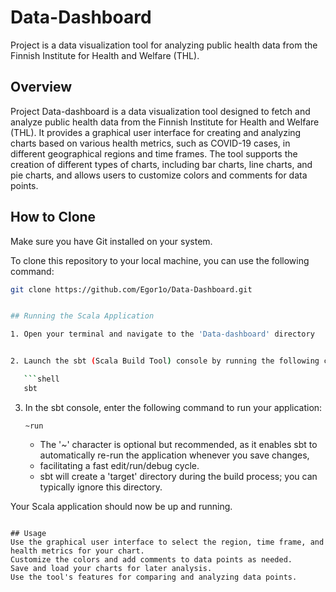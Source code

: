 # Data-Dashboard


Project is a data visualization tool for analyzing public health data from the Finnish Institute for Health and Welfare (THL).

## Overview

Project Data-dashboard is a data visualization tool designed to fetch and analyze public health data from the Finnish Institute for Health and Welfare (THL). 
It provides a graphical user interface for creating and analyzing charts based on various health metrics, such as COVID-19 cases, in different 
geographical regions and time frames. The tool supports the creation of different types of charts, including bar charts, line charts, and pie charts, and allows 
users to customize colors and comments for data points.

## How to Clone

Make sure you have Git installed on your system.

To clone this repository to your local machine, you can use the following command:

```bash
git clone https://github.com/Egor1o/Data-Dashboard.git


## Running the Scala Application

1. Open your terminal and navigate to the 'Data-dashboard' directory


2. Launch the sbt (Scala Build Tool) console by running the following command:

   ```shell
   sbt
   ```

3. In the sbt console, enter the following command to run your application:

   ```shell
   ~run
   ```

   - The '~' character is optional but recommended, as it enables sbt to automatically re-run the application whenever you save changes,
   - facilitating a fast edit/run/debug cycle.
   - sbt will create a 'target' directory during the build process; you can typically ignore this directory.

Your Scala application should now be up and running.
```

## Usage
Use the graphical user interface to select the region, time frame, and health metrics for your chart.
Customize the colors and add comments to data points as needed.
Save and load your charts for later analysis.
Use the tool's features for comparing and analyzing data points.
